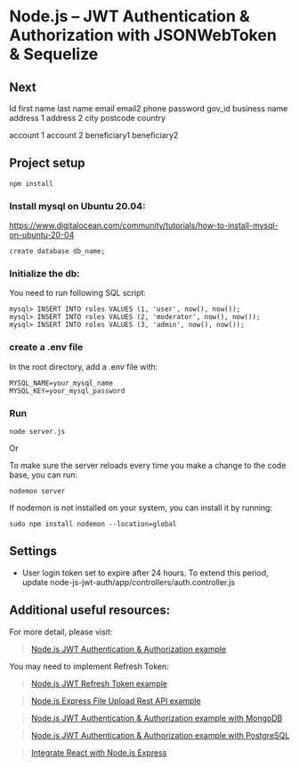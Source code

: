 # Node.js – JWT Authentication & Authorization with JSONWebToken & Sequelize

## Next

Id
first name
last name
email
email2
phone
password
gov_id
business name
address 1
address 2
city 
postcode
country

account 1 
account 2
beneficiary1
beneficiary2



## Project setup
```
npm install
```

### Install mysql on Ubuntu 20.04:

https://www.digitalocean.com/community/tutorials/how-to-install-mysql-on-ubuntu-20-04

```
create database db_name;
```

### Initialize the db:

You need to run following SQL script:
```
mysql> INSERT INTO roles VALUES (1, 'user', now(), now());
mysql> INSERT INTO roles VALUES (2, 'moderator', now(), now());
mysql> INSERT INTO roles VALUES (3, 'admin', now(), now());
```

### create a .env file

In the root directory, add a .env file with:
```
MYSQL_NAME=your_mysql_name
MYSQL_KEY=your_mysql_password
```

### Run
```
node server.js
```
Or 

To make sure the server reloads every time you make a change to the code base, you can run:
```
nodemon server
```
If nodemon is not installed on your system, you can install it by running:
```
sudo npm install nodemon --location=global 
```



## Settings

- User login token set to expire after 24 hours. To extend this period, update node-js-jwt-auth/app/controllers/auth.controller.js 


## Additional useful resources:

For more detail, please visit:
> [Node.js JWT Authentication & Authorization example](https://bezkoder.com/node-js-jwt-authentication-mysql/)

You may need to implement Refresh Token: 

> [Node.js JWT Refresh Token example](https://bezkoder.com/jwt-refresh-token-node-js/)

> [Node.js Express File Upload Rest API example](https://bezkoder.com/node-js-express-file-upload/)

> [Node.js JWT Authentication & Authorization example with MongoDB](https://bezkoder.com/node-js-mongodb-auth-jwt/)

> [Node.js JWT Authentication & Authorization example with PostgreSQL](https://www.bezkoder.com/node-js-jwt-authentication-postgresql/)


> [Integrate React with Node.js Express](https://www.bezkoder.com/integrate-react-express-same-server-port/)

